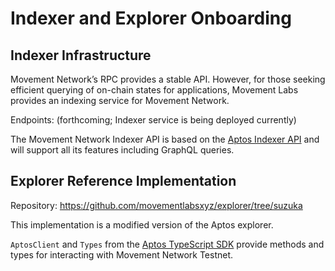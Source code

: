 # Indexer and Explorer Onboarding

## Indexer Infrastructure

Movement Network’s RPC provides a stable API. However, for those seeking efficient querying of on-chain states for applications, Movement Labs provides an indexing service for Movement Network. 

Endpoints: (forthcoming; Indexer service is being deployed currently)

The Movement Network Indexer API is based on the [Aptos Indexer API](https://aptos.dev/en/build/indexer) and will support all its features including GraphQL queries.

## Explorer Reference Implementation

Repository: https://github.com/movementlabsxyz/explorer/tree/suzuka

This implementation is a modified version of the Aptos explorer. 

`AptosClient` and `Types` from the [Aptos TypeScript SDK](https://github.com/aptos-labs/aptos-ts-sdk) provide methods and types for interacting with Movement Network Testnet.
